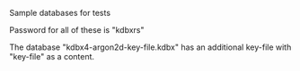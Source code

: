 Sample databases for tests

Password for all of these is "kdbxrs"

The database "kdbx4-argon2d-key-file.kdbx" has an additional key-file
with "key-file" as a content.
